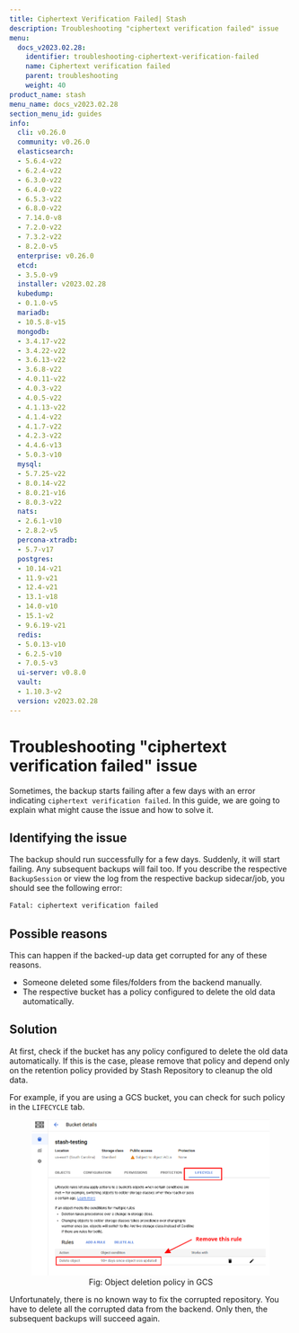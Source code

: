 ```yaml
---
title: Ciphertext Verification Failed| Stash
description: Troubleshooting "ciphertext verification failed" issue
menu:
  docs_v2023.02.28:
    identifier: troubleshooting-ciphertext-verification-failed
    name: Ciphertext verification failed
    parent: troubleshooting
    weight: 40
product_name: stash
menu_name: docs_v2023.02.28
section_menu_id: guides
info:
  cli: v0.26.0
  community: v0.26.0
  elasticsearch:
  - 5.6.4-v22
  - 6.2.4-v22
  - 6.3.0-v22
  - 6.4.0-v22
  - 6.5.3-v22
  - 6.8.0-v22
  - 7.14.0-v8
  - 7.2.0-v22
  - 7.3.2-v22
  - 8.2.0-v5
  enterprise: v0.26.0
  etcd:
  - 3.5.0-v9
  installer: v2023.02.28
  kubedump:
  - 0.1.0-v5
  mariadb:
  - 10.5.8-v15
  mongodb:
  - 3.4.17-v22
  - 3.4.22-v22
  - 3.6.13-v22
  - 3.6.8-v22
  - 4.0.11-v22
  - 4.0.3-v22
  - 4.0.5-v22
  - 4.1.13-v22
  - 4.1.4-v22
  - 4.1.7-v22
  - 4.2.3-v22
  - 4.4.6-v13
  - 5.0.3-v10
  mysql:
  - 5.7.25-v22
  - 8.0.14-v22
  - 8.0.21-v16
  - 8.0.3-v22
  nats:
  - 2.6.1-v10
  - 2.8.2-v5
  percona-xtradb:
  - 5.7-v17
  postgres:
  - 10.14-v21
  - 11.9-v21
  - 12.4-v21
  - 13.1-v18
  - 14.0-v10
  - 15.1-v2
  - 9.6.19-v21
  redis:
  - 5.0.13-v10
  - 6.2.5-v10
  - 7.0.5-v3
  ui-server: v0.8.0
  vault:
  - 1.10.3-v2
  version: v2023.02.28
---
```


# Troubleshooting "ciphertext verification failed" issue

Sometimes, the backup starts failing after a few days with an error indicating `ciphertext verification failed`. In this guide, we are going to explain what might cause the issue and how to solve it.

## Identifying the issue

The backup should run successfully for a few days. Suddenly, it will start failing. Any subsequent backups will fail too. If you describe the respective `BackupSession` or view the log from the respective backup sidecar/job, you should see the following error:

```bash
Fatal: ciphertext verification failed
```

## Possible reasons

This can happen if the backed-up data get corrupted for any of these reasons.

- Someone deleted some files/folders from the backend manually.
- The respective bucket has a policy configured to delete the old data automatically.

## Solution

At first, check if the bucket has any policy configured to delete the old data automatically. If this is the case, please remove that policy and depend only on the retention policy provided by Stash Repository to cleanup the old data.

For example, if you are using a GCS bucket, you can check for such policy in the `LIFECYCLE` tab.

<figure align="center">
  <img alt="Object deletion policy in GCS" src="images/gcs_lifecycle_policy.png">
<figcaption align="center">Fig: Object deletion policy in GCS</figcaption>
</figure>

Unfortunately, there is no known way to fix the corrupted repository. You have to delete all the corrupted data from the backend. Only then, the subsequent backups will succeed again.
